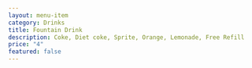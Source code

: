```yaml
---
layout: menu-item
category: Drinks
title: Fountain Drink
description: Coke, Diet coke, Sprite, Orange, Lemonade, Free Refill
price: "4"
featured: false
---
```

